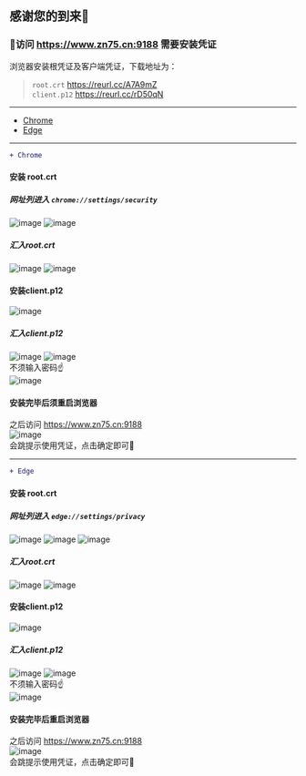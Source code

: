 感谢您的到来👋
-
### 🍿访问 https://www.zn75.cn:9188 需要安装凭证
浏览器安装根凭证及客户端凭证，下载地址为：</br>
>`root.crt` https://reurl.cc/A7A9mZ</br>
>`client.p12` https://reurl.cc/rD50qN
---
* [Chrome](#chrome)
* [Edge](#edge)
---
<span id="chrome"></span>
```diff
+ Chrome
```
#### 安装 root.crt
##### 网址列进入 `chrome://settings/security`
![image](https://user-images.githubusercontent.com/105436224/168208708-ac2b9949-fbc9-46ff-b7c5-be52b5fd7046.png)
![image](https://user-images.githubusercontent.com/105436224/168208889-31c6e0d0-c881-43af-9779-a5f7c48fd093.png)
##### 汇入root.crt
![image](https://user-images.githubusercontent.com/105436224/168209559-dcaf66b8-c628-40e6-a9b0-ba265869006f.png)
![image](https://user-images.githubusercontent.com/105436224/168209746-be6fca4f-ae8d-48d3-bce9-d0d37349c4a9.png)
#### 安装client.p12
![image](https://user-images.githubusercontent.com/105436224/168209945-dd6cb507-434d-4b00-8979-c9f0f4a41342.png)
##### 汇入client.p12
![image](https://user-images.githubusercontent.com/105436224/168210115-713dbe97-f850-463f-b0cf-3defcce71649.png)
![image](https://user-images.githubusercontent.com/105436224/168210381-850b3c61-cc69-450b-a60a-578d223dd6e8.png)
</br>不须输入密码☝️</br>
![image](https://user-images.githubusercontent.com/105436224/168210521-4b27b7c7-0f91-41b8-811b-b452da056eb1.png)
#### 安装完毕后须重启浏览器
之后访问 https://www.zn75.cn:9188</br>
![image](https://user-images.githubusercontent.com/105436224/168221470-197fbf8a-1adb-446c-87f4-99b63961144a.png)
</br>会跳提示使用凭证，点击确定即可🚀

---
<span id="edge"></span>
```diff
+ Edge
```
#### 安装 root.crt
##### 网址列进入 `edge://settings/privacy`
![image](https://user-images.githubusercontent.com/105436224/168474576-6698058d-78e7-435b-9009-d244d1b6b172.png)
![image](https://user-images.githubusercontent.com/105436224/168474631-d29a13c8-605b-4147-afec-dac64ae9eda3.png)
![image](https://user-images.githubusercontent.com/105436224/168208889-31c6e0d0-c881-43af-9779-a5f7c48fd093.png)
##### 汇入root.crt
![image](https://user-images.githubusercontent.com/105436224/168209559-dcaf66b8-c628-40e6-a9b0-ba265869006f.png)
![image](https://user-images.githubusercontent.com/105436224/168209746-be6fca4f-ae8d-48d3-bce9-d0d37349c4a9.png)
#### 安装client.p12
![image](https://user-images.githubusercontent.com/105436224/168209945-dd6cb507-434d-4b00-8979-c9f0f4a41342.png)
##### 汇入client.p12
![image](https://user-images.githubusercontent.com/105436224/168210115-713dbe97-f850-463f-b0cf-3defcce71649.png)
![image](https://user-images.githubusercontent.com/105436224/168210381-850b3c61-cc69-450b-a60a-578d223dd6e8.png)
</br>不须输入密码☝️</br>
![image](https://user-images.githubusercontent.com/105436224/168210521-4b27b7c7-0f91-41b8-811b-b452da056eb1.png)
#### 安装完毕后重启浏览器
之后访问 https://www.zn75.cn:9188</br>
![image](https://user-images.githubusercontent.com/105436224/168475070-414326b7-3803-41ca-be55-4aa4f14db495.png)
</br>会跳提示使用凭证，点击确定即可🚀
